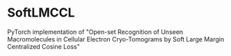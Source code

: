 # SoftLMCCL
PyTorch implementation of "Open-set Recognition of Unseen Macromolecules in Cellular Electron Cryo-Tomograms by Soft Large Margin Centralized Cosine Loss"
